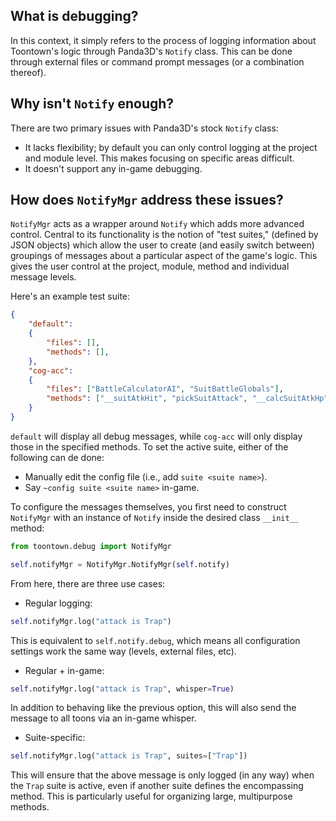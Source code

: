 ## What is debugging?

In this context, it simply refers to the process of logging information about Toontown's logic through Panda3D's `Notify` class. This can be done through external files or command prompt messages (or a combination thereof).

## Why isn't `Notify` enough?

There are two primary issues with Panda3D's stock `Notify` class:

- It lacks flexibility; by default you can only control logging at the project and module level. This makes focusing on specific areas difficult.
- It doesn't support any in-game debugging.

## How does `NotifyMgr` address these issues?

`NotifyMgr` acts as a wrapper around `Notify` which adds more advanced control. Central to its functionality is the notion of "test suites," (defined by JSON objects) which allow the user to create (and easily switch between) groupings of messages about a particular aspect of the game's logic. This gives the user control at the project, module, method and individual message levels.

Here's an example test suite:


```json
{
    "default": 
    {
        "files": [],
        "methods": [],
    },
    "cog-acc":
    {
        "files": ["BattleCalculatorAI", "SuitBattleGlobals"],
        "methods": ["__suitAtkHit", "pickSuitAttack", "__calcSuitAtkHp", "__calcSuitTarget"]
    }
}
```

`default` will display all debug messages, while `cog-acc` will only display those in the specified methods. To set the active suite, either of the following can de done:

- Manually edit the config file (i.e., add `suite <suite name>`).
- Say `~config suite <suite name>` in-game.

To configure the messages themselves, you first need to construct `NotifyMgr` with an instance of `Notify` inside the desired class `__init__` method:

```python
from toontown.debug import NotifyMgr

self.notifyMgr = NotifyMgr.NotifyMgr(self.notify)
```

From here, there are three use cases:

- Regular logging:

```python
self.notifyMgr.log("attack is Trap")
```

This is equivalent to `self.notify.debug`, which means all configuration settings work the same way (levels, external files, etc).

- Regular + in-game:

```python
self.notifyMgr.log("attack is Trap", whisper=True)
```

In addition to behaving like the previous option, this will also send the message to all toons via an in-game whisper.

- Suite-specific:

```python
self.notifyMgr.log("attack is Trap", suites=["Trap"])
```

This will ensure that the above message is only logged (in any way) when the `Trap` suite is active, even if another suite defines the encompassing method. This is particularly useful for organizing large, multipurpose methods.
